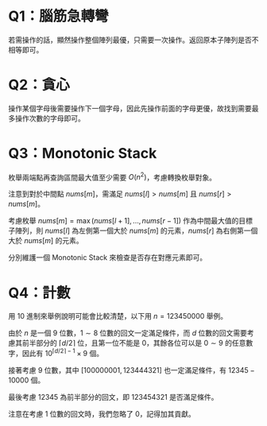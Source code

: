 # Q1：腦筋急轉彎

若需操作的話，顯然操作整個陣列最優，只需要一次操作。返回原本子陣列是否不相等即可。

# Q2：貪心

操作某個字母後需要操作下一個字母，因此先操作前面的字母更優，故找到需要最多操作次數的字母即可。

# Q3：Monotonic Stack

枚舉兩端點再查詢區間最大值至少需要 $O(n^2)$，考慮轉換枚舉對象。

注意到對於中間點 $nums[m]$，需滿足 $nums[l] > nums[m]$ 且 $nums[r] > nums[m]$。

考慮枚舉 $nums[m] = \max(nums[l + 1], ..., nums[r - 1])$ 作為中間最大值的目標子陣列，則 $nums[l]$ 為左側第一個大於 $nums[m]$ 的元素，$nums[r]$ 為右側第一個大於 $nums[m]$ 的元素。

分別維護一個 Monotonic Stack 來檢查是否存在對應元素即可。

# Q4：計數

用 $10$ 進制來舉例說明可能會比較清楚，以下用 $n = 123450000$ 舉例。

由於 $n$ 是一個 $9$ 位數，$1 \sim 8$ 位數的回文一定滿足條件，而 $d$ 位數的回文需要考慮其前半部分的 $\lceil d / 2 \rceil$ 位，且第一位不能是 $0$，其餘各位可以是 $0 \sim 9$ 的任意數字，因此有 $10^{\lceil d/2 \rceil -1} \times 9$ 個。

接著考慮 $9$ 位數，其中 $[100000001, 123444321]$ 也一定滿足條件，有 $12345 - 10000$ 個。

最後考慮 $12345$ 為前半部分的回文，即 $123454321$ 是否滿足條件。

注意在考慮 1 位數的回文時，我們忽略了 0，記得加其貢獻。